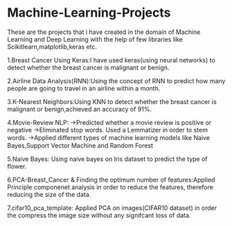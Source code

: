 # Machine-Learning-Projects
These are the projects that i have created in the domain of Machine Learning and Deep Learning with the help of few libraries like 
Scikitlearn,matplotlib,keras etc.

1.Breast Cancer Using Keras:I have used keras(using neural networks) to detect whether the breast cancer is malignant or benign.

2.Airline Data Analysis(RNN):Using the concept of RNN to predict how many people are going to travel in an airline within a month.

3.K-Nearest Neighbors:Using KNN to detect whether the breast cancer is malignant or benign,achieved an accuracy of 91%.

4.Movie-Review NLP:
->Predicted whether a movie review is positive or negative
->Eliminated stop words. Used a Lemmatizer in order to stem words. 
->Applied diﬀerent types of machine learning models like Naive Bayes,Support Vector Machine and Random Forest

5.Naive Bayes: Using naive bayes on Iris dataset to predict the type of flower.

6.PCA-Breast_Cancer & Finding the optimum number of features:Applied Principle componenet analysis in order to reduce the features,
                                                             therefore reducing the size of the data.

7.cifar10_pca_template: Applied PCA on images(CIFAR10 dataset) in order the compress the image size without any signifcant loss of data.
